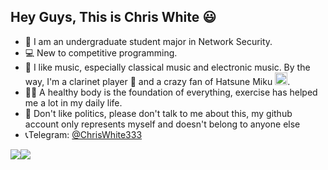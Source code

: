 ## Hey Guys, This is Chris White 😃

- 🏫 I am an undergraduate student major in Network Security.
- 💻 New to competitive programming.
- 🎵 I like music, especially classical music and electronic music. By the way, I'm a clarinet player 🎼 and a crazy fan of Hatsune Miku <a href="https://emoji.gg/emoji/2565-miku"><img src="https://cdn3.emoji.gg/emojis/2565-miku.png" width="20px" height="20px" alt="miku"></a>.
- 🏃🏻 A healthy body is the foundation of everything, exercise has helped me a lot in my daily life.
- 🤔 Don't like politics, please don't talk to me about this, my github account only represents myself and doesn't belong to anyone else
- 📞Telegram: [@ChrisWhite333](https://t.me/ChrisWhite333)


<div style="display: flex; align-content: flex-start; flex-flow: row wrap;"> 
<img src="https://github-readme-stats.vercel.app/api?username=ChrisWhite1024&show_icons=true&icon_color=39C5BB&text_color=718096&bg_color=ffffff&hide_title=true" />
<img src="https://github-readme-stats.vercel.app/api/top-langs?username=ChrisWhite1024&layout=compact&count_private=true" />
</div>
